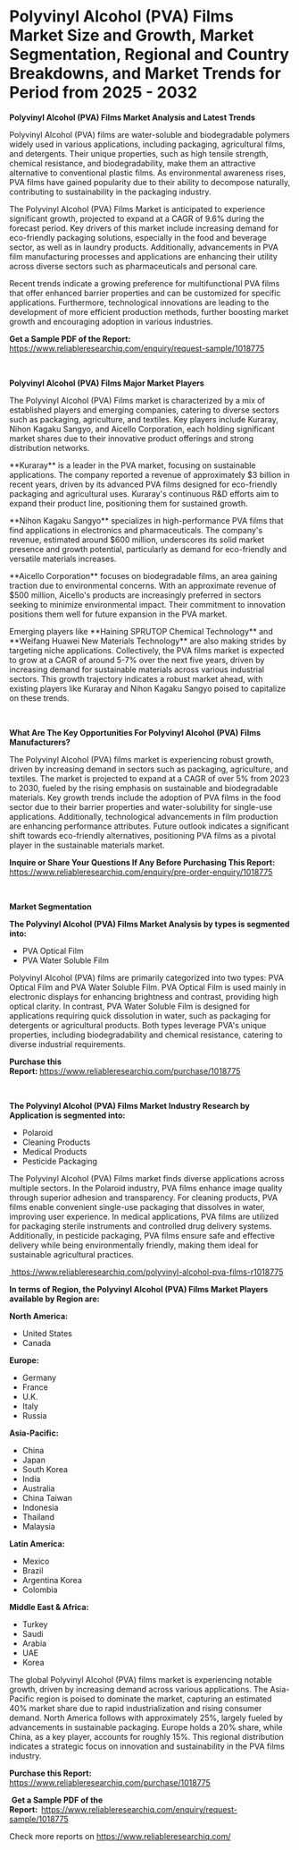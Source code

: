 <p><h1>Polyvinyl Alcohol (PVA) Films Market Size and Growth, Market Segmentation, Regional and Country Breakdowns, and Market Trends for Period from 2025 -  2032</h1></p><p><strong>Polyvinyl Alcohol (PVA) Films Market Analysis and Latest Trends</strong></p>
<p><p>Polyvinyl Alcohol (PVA) films are water-soluble and biodegradable polymers widely used in various applications, including packaging, agricultural films, and detergents. Their unique properties, such as high tensile strength, chemical resistance, and biodegradability, make them an attractive alternative to conventional plastic films. As environmental awareness rises, PVA films have gained popularity due to their ability to decompose naturally, contributing to sustainability in the packaging industry.</p><p>The Polyvinyl Alcohol (PVA) Films Market is anticipated to experience significant growth, projected to expand at a CAGR of 9.6% during the forecast period. Key drivers of this market include increasing demand for eco-friendly packaging solutions, especially in the food and beverage sector, as well as in laundry products. Additionally, advancements in PVA film manufacturing processes and applications are enhancing their utility across diverse sectors such as pharmaceuticals and personal care. </p><p>Recent trends indicate a growing preference for multifunctional PVA films that offer enhanced barrier properties and can be customized for specific applications. Furthermore, technological innovations are leading to the development of more efficient production methods, further boosting market growth and encouraging adoption in various industries.</p></p>
<p><strong>Get a Sample PDF of the Report:&nbsp;</strong> <a href="https://www.reliableresearchiq.com/enquiry/request-sample/1018775?utm_campaign=3148&utm_medium=2&utm_source=Github&utm_content=ia&utm_term=21032025&utm_id=polyvinyl-alcohol-pva-films">https://www.reliableresearchiq.com/enquiry/request-sample/1018775</a></p>
<p>&nbsp;</p>
<p><strong>Polyvinyl Alcohol (PVA) Films Major Market Players</strong></p>
<p><p>The Polyvinyl Alcohol (PVA) Films market is characterized by a mix of established players and emerging companies, catering to diverse sectors such as packaging, agriculture, and textiles. Key players include Kuraray, Nihon Kagaku Sangyo, and Aicello Corporation, each holding significant market shares due to their innovative product offerings and strong distribution networks.</p><p>**Kuraray** is a leader in the PVA market, focusing on sustainable applications. The company reported a revenue of approximately $3 billion in recent years, driven by its advanced PVA films designed for eco-friendly packaging and agricultural uses. Kuraray's continuous R&D efforts aim to expand their product line, positioning them for sustained growth.</p><p>**Nihon Kagaku Sangyo** specializes in high-performance PVA films that find applications in electronics and pharmaceuticals. The company's revenue, estimated around $600 million, underscores its solid market presence and growth potential, particularly as demand for eco-friendly and versatile materials increases.</p><p>**Aicello Corporation** focuses on biodegradable films, an area gaining traction due to environmental concerns. With an approximate revenue of $500 million, Aicello's products are increasingly preferred in sectors seeking to minimize environmental impact. Their commitment to innovation positions them well for future expansion in the PVA market.</p><p>Emerging players like **Haining SPRUTOP Chemical Technology** and **Weifang Huawei New Materials Technology** are also making strides by targeting niche applications. Collectively, the PVA films market is expected to grow at a CAGR of around 5-7% over the next five years, driven by increasing demand for sustainable materials across various industrial sectors. This growth trajectory indicates a robust market ahead, with existing players like Kuraray and Nihon Kagaku Sangyo poised to capitalize on these trends.</p></p>
<p>&nbsp;</p>
<p><strong>What Are The Key Opportunities For Polyvinyl Alcohol (PVA) Films Manufacturers?</strong></p>
<p><p>The Polyvinyl Alcohol (PVA) films market is experiencing robust growth, driven by increasing demand in sectors such as packaging, agriculture, and textiles. The market is projected to expand at a CAGR of over 5% from 2023 to 2030, fueled by the rising emphasis on sustainable and biodegradable materials. Key growth trends include the adoption of PVA films in the food sector due to their barrier properties and water-solubility for single-use applications. Additionally, technological advancements in film production are enhancing performance attributes. Future outlook indicates a significant shift towards eco-friendly alternatives, positioning PVA films as a pivotal player in the sustainable materials market.</p></p>
<p><strong>Inquire or Share Your Questions If Any Before Purchasing This Report:</strong> <a href="https://www.reliableresearchiq.com/enquiry/pre-order-enquiry/1018775?utm_campaign=3148&utm_medium=2&utm_source=Github&utm_content=ia&utm_term=21032025&utm_id=polyvinyl-alcohol-pva-films">https://www.reliableresearchiq.com/enquiry/pre-order-enquiry/1018775</a></p>
<p>&nbsp;</p>
<p><strong>Market Segmentation</strong></p>
<p><strong>The Polyvinyl Alcohol (PVA) Films Market Analysis by types is segmented into:</strong></p>
<p><ul><li>PVA Optical Film</li><li>PVA Water Soluble Film</li></ul></p>
<p><p>Polyvinyl Alcohol (PVA) films are primarily categorized into two types: PVA Optical Film and PVA Water Soluble Film. PVA Optical Film is used mainly in electronic displays for enhancing brightness and contrast, providing high optical clarity. In contrast, PVA Water Soluble Film is designed for applications requiring quick dissolution in water, such as packaging for detergents or agricultural products. Both types leverage PVA's unique properties, including biodegradability and chemical resistance, catering to diverse industrial requirements.</p></p>
<p><strong>Purchase this Report:&nbsp;</strong><a href="https://www.reliableresearchiq.com/purchase/1018775?utm_campaign=3148&utm_medium=2&utm_source=Github&utm_content=ia&utm_term=21032025&utm_id=polyvinyl-alcohol-pva-films">https://www.reliableresearchiq.com/purchase/1018775</a></p>
<p>&nbsp;</p>
<p><strong>The Polyvinyl Alcohol (PVA) Films Market Industry Research by Application is segmented into:</strong></p>
<p><ul><li>Polaroid</li><li>Cleaning Products</li><li>Medical Products</li><li>Pesticide Packaging</li></ul></p>
<p><p>The Polyvinyl Alcohol (PVA) Films market finds diverse applications across multiple sectors. In the Polaroid industry, PVA films enhance image quality through superior adhesion and transparency. For cleaning products, PVA films enable convenient single-use packaging that dissolves in water, improving user experience. In medical applications, PVA films are utilized for packaging sterile instruments and controlled drug delivery systems. Additionally, in pesticide packaging, PVA films ensure safe and effective delivery while being environmentally friendly, making them ideal for sustainable agricultural practices.</p></p>
<p><a href="https://www.reliableresearchiq.com/polyvinyl-alcohol-pva-films-r1018775?utm_campaign=3148&utm_medium=2&utm_source=Github&utm_content=ia&utm_term=21032025&utm_id=polyvinyl-alcohol-pva-films">&nbsp;https://www.reliableresearchiq.com/polyvinyl-alcohol-pva-films-r1018775</a></p>
<p><strong>In terms of Region, the Polyvinyl Alcohol (PVA) Films Market Players available by Region are:</strong></p>
<p>
    <p> <strong> North America: </strong>
        <ul>
            <li>United States</li>
            <li>Canada</li>
        </ul>
        </p> 
    <p> <strong> Europe: </strong>
        <ul>
            <li>Germany</li>
            <li>France</li>
            <li>U.K.</li>
            <li>Italy</li>
            <li>Russia</li>
        </ul>
        </p> 
    <p> <strong> Asia-Pacific: </strong>
        <ul>
            <li>China</li>
            <li>Japan</li>
            <li>South Korea</li>
            <li>India</li>
            <li>Australia</li>
            <li>China Taiwan</li>
            <li>Indonesia</li>
            <li>Thailand</li>
            <li>Malaysia</li>
        </ul>
        </p> 
    <p> <strong> Latin America: </strong>
        <ul>
            <li>Mexico</li>
            <li>Brazil</li>
            <li>Argentina Korea</li>
            <li>Colombia</li>
        </ul>
        </p> 
    <p> <strong> Middle East & Africa: </strong>
        <ul>
            <li>Turkey</li>
            <li>Saudi</li>
            <li>Arabia</li>
            <li>UAE</li>
            <li>Korea</li>
        </ul>
    </p>
    </p>
<p><p>The global Polyvinyl Alcohol (PVA) films market is experiencing notable growth, driven by increasing demand across various applications. The Asia-Pacific region is poised to dominate the market, capturing an estimated 40% market share due to rapid industrialization and rising consumer demand. North America follows with approximately 25%, largely fueled by advancements in sustainable packaging. Europe holds a 20% share, while China, as a key player, accounts for roughly 15%. This regional distribution indicates a strategic focus on innovation and sustainability in the PVA films industry.</p></p>
<p><strong>Purchase this Report: </strong><a href="https://www.reliableresearchiq.com/purchase/1018775?utm_campaign=3148&utm_medium=2&utm_source=Github&utm_content=ia&utm_term=21032025&utm_id=polyvinyl-alcohol-pva-films">https://www.reliableresearchiq.com/purchase/1018775</a></p>
<p>&nbsp;<strong>Get a Sample PDF of the Report:&nbsp;&nbsp;</strong><a href="https://www.reliableresearchiq.com/enquiry/request-sample/1018775?utm_campaign=3148&utm_medium=2&utm_source=Github&utm_content=ia&utm_term=21032025&utm_id=polyvinyl-alcohol-pva-films">https://www.reliableresearchiq.com/enquiry/request-sample/1018775</a></p>
<p><strong></strong></p>
<p>Check more reports on <a href="https://www.reliableresearchiq.com/?utm_campaign=3148&utm_medium=2&utm_source=Github&utm_content=ia&utm_term=21032025&utm_id=polyvinyl-alcohol-pva-films">https://www.reliableresearchiq.com/</a></p>
